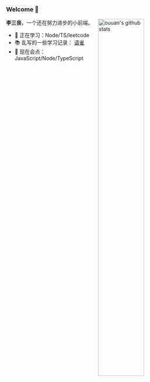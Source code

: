 ### Welcome 👋

<img align="right" alt="ouuan's github stats" width="50%" src="https://github-readme-stats.vercel.app/api?username=lisansang&show_icons=true&theme=merko">

**李三丧**，一个还在努力进步的小前端。

- 🤔  正在学习：Node/TS/leetcode
- 📚  乱写的一些学习记录： [语雀](https://www.yuque.com/lisansang)
- 🔧  现在会点：JavaScript/Node/TypeScript
